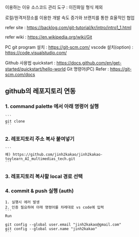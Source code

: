 이용하는 이유
소스코드 관리 도구 : 이진화일 형식 제외

로컬/원격저장소를 이용한 개발 속도 증가와 브랜치를 통한 효율적인 협업

refer site : https://backlog.com/git-tutorial/kr/intro/intro1_1.html

refer wiki : https://en.wikipedia.org/wiki/Git


PC
git program 설치 : https://git-scm.com/
vscode 설치(option) : https://code.visualstudio.com/


Github 사용법
quickstart : https://docs.github.com/en/get-started/quickstart/hello-world
Git 명령어(PC)
Refer : https://git-scm.com/docs

## github의 레포지토리 연동
### 1. command palette 에서 아래 명령어 실행
    ```
    git clone
    ```
### 2. 레포지토리 주소 복사 붙여넣기
    ```
    예) https://github.com/jinh2kakao/jinh2kakao-toylearn_AI_multimedias_tech.git
    ```
### 3. 레포지토리 복사할 local 경로 선택

### 4. commit & push 실행 (auth)
    1. 실행시 에러 발생
    2. 인증 필요하여 아래 명령어를 차례대로 vs code에 입력
    ```
    Run

    git config --global user.email "jinh2kakao@gmail.com"
    git config --global user.name "jinh2kakao"
    ```